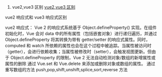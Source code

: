 1. vue2,vue3 区别
   [vue2,vue3 区别](https://blog.csdn.net/weixin_43312391/article/details/143057205)

vue2 响应式和 vue3 响应式区别

vue2 响应式：
Vue 2 的响应式系统基于 Object.defineProperty() 实现。在组件初始化时，Vue 会对 data 中的所有属性（包括嵌套对象）进行递归遍历，并通过 Object.defineProperty 将其转换为带有 getter/setter 的响应式属性。同时，computed 和 watch 所依赖的属性也会在这个过程中被追踪。当属性被访问时（getter），会进行依赖收集；当属性被修改时（setter），会触发视图更新。但由于 Object.defineProperty 的限制，Vue 2 无法自动检测对象/数组的新增属性或属性的删除
通过 Vue.set 和 Vue.delete 来添加或删除对象或数组的属性。
通过重写数组的方法 push,pop,shift,unshift,splice,sort,reverse 方法

